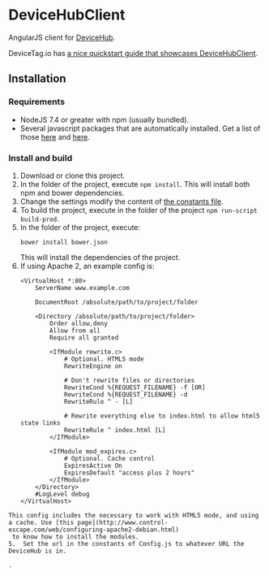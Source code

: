 # DeviceHubClient
AngularJS client for [DeviceHub](https://github.com/eReuse/DeviceHub).

DeviceTag.io has [a nice quickstart guide 
that showcases DeviceHubClient](https://www.devicetag.io/support/quick-start/).

## Installation
### Requirements
- NodeJS 7.4 or greater with npm (usually bundled).
- Several javascript packages that are automatically installed. Get
  a list of those [here](package.json) and [here](bower.json).
 
### Install and build
1. Download or clone this project.
2. In the folder of the project, execute `npm install`. This will
   install both npm and bower dependencies.
3. Change the settings modify the content of 
   [the constants file](app/common/config/constants/CONSTANTS.js).
4. To build the project, execute in the folder of the project 
   `npm run-script build-prod`.
2.  In the folder of the project, execute:
    ```
    bower install bower.json
    ```
    This will install the dependencies of the project.
3. If using Apache 2, an example config is:
    ```
    <VirtualHost *:80>
        ServerName www.example.com

        DocumentRoot /absolute/path/to/project/folder

        <Directory /absolute/path/to/project/folder>
            Order allow,deny
            Allow from all
            Require all granted

            <IfModule rewrite.c>
                # Optional. HTML5 mode
                RewriteEngine on
    
                # Don't rewrite files or directories
                RewriteCond %{REQUEST_FILENAME} -f [OR]
                RewriteCond %{REQUEST_FILENAME} -d
                RewriteRule ^ - [L]
    
                # Rewrite everything else to index.html to allow html5 state links
                RewriteRule ^ index.html [L]
            </IfModule>
            
            <IfModule mod_expires.c>
                # Optional. Cache control
                ExpiresActive On
                ExpiresDefault "access plus 2 hours"
            </IfModule>
        </Directory>
        #LogLevel debug
    </VirtualHost>
  ```
  This config includes the necessary to work with HTML5 mode, and using a cache. Use [this page](http://www.control-escape.com/web/configuring-apache2-debian.html)
   to know how to install the modules.
5.  Set the url in the constants of Config.js to whatever URL the DeviceHub is in.

.
